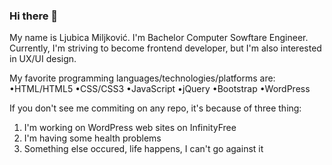### Hi there 👋

My name is Ljubica Miljković.
I'm Bachelor Computer Sowftare Engineer.
Currently, I'm striving to become frontend developer, but I'm also interested
in UX/UI design. 

My favorite programming languages/technologies/platforms are:
•HTML/HTML5
•CSS/CSS3
•JavaScript
•jQuery
•Bootstrap
•WordPress

If you don't see me commiting on any repo, it's because of three thing:
1. I'm working on WordPress web sites on InfinityFree
2. I'm having some health problems
3. Something else occured, life happens, I can't go against it

<!--
**ljubicamiljkovic56/ljubicamiljkovic56** is a ✨ _special_ ✨ repository because its `README.md` (this file) appears on your GitHub profile.

Here are some ideas to get you started:

- 🔭 I’m currently working on ...
- 🌱 I’m currently learning ...
- 👯 I’m looking to collaborate on ...
- 🤔 I’m looking for help with ...
- 💬 Ask me about ...
- 📫 How to reach me: ...
- 😄 Pronouns: ...
- ⚡ Fun fact: ...
-->
